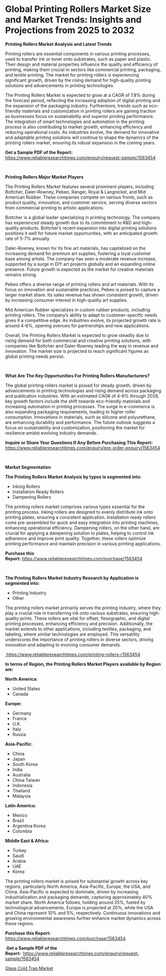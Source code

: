 <p><h1>Global Printing Rollers Market Size and Market Trends: Insights and Projections from 2025 to 2032</h1></p><p><strong>Printing Rollers Market Analysis and Latest Trends</strong></p>
<p><p>Printing rollers are essential components in various printing processes, used to transfer ink or toner onto substrates, such as paper and plastic. Their design and material properties influence the quality and efficiency of printing, making them crucial in sectors like commercial printing, packaging, and textile printing. The market for printing rollers is experiencing significant growth, driven by the rising demand for high-quality printing solutions and advancements in printing technologies.</p><p>The Printing Rollers Market is expected to grow at a CAGR of 7.8% during the forecast period, reflecting the increasing adoption of digital printing and the expansion of the packaging industry. Furthermore, trends such as eco-friendly materials and customization in printing rollers are gaining traction as businesses focus on sustainability and superior printing performance. The integration of smart technologies and automation in the printing process is also contributing to market growth, enhancing efficiency and reducing operational costs. As industries evolve, the demand for innovative and adaptable printing solutions will continue to shape the dynamics of the printing rollers market, ensuring its robust expansion in the coming years.</p></p>
<p><strong>Get a Sample PDF of the Report:&nbsp;</strong> <a href="https://www.reliableresearchtimes.com/enquiry/request-sample/1563454?utm_campaign=1581&utm_medium=2&utm_source=Github&utm_content=ia&utm_term=11042025&utm_id=printing-rollers">https://www.reliableresearchtimes.com/enquiry/request-sample/1563454</a></p>
<p>&nbsp;</p>
<p><strong>Printing Rollers Major Market Players</strong></p>
<p><p>The Printing Rollers Market features several prominent players, including Bottcher, Daler-Rowney, Pebeo, Ranger, Royal & Langnickel, and Mid American Rubber. These companies compete on various fronts, such as product quality, innovation, and customer service, serving diverse sectors from commercial printing to artistic applications.</p><p>Bottcher is a global leader specializing in printing technology. The company has experienced steady growth due to its commitment to R&D and high-quality products. Bottcher’s recent expansion into digital printing solutions positions it well for future market opportunities, with an anticipated growth rate of 5-7% annually.</p><p>Daler-Rowney, known for its fine art materials, has capitalized on the increasing demand for premium art supplies, fostering a loyal customer base among artists. The company has seen a moderate revenue increase, supported by a surge in DIY art projects globally and an expanding online presence. Future growth is expected as the market for creative materials remains strong.</p><p>Pebeo offers a diverse range of printing rollers and art materials. With its focus on innovation and sustainable practices, Pebeo is poised to capture a larger market share. Its sales revenue has shown consistent growth, driven by increasing consumer interest in high-quality art supplies.</p><p>Mid American Rubber specializes in custom rubber products, including printing rollers. The company’s ability to adapt to customer-specific needs gives it a competitive edge. As industries evolve, its projected growth rate is around 4-6%, opening avenues for partnerships and new applications.</p><p>Overall, the Printing Rollers Market is expected to grow steadily due to rising demand for both commercial and creative printing solutions, with companies like Bottcher and Daler-Rowney leading the way in revenue and innovation. The market size is projected to reach significant figures as global printing needs persist.</p></p>
<p>&nbsp;</p>
<p><strong>What Are The Key Opportunities For Printing Rollers Manufacturers?</strong></p>
<p><p>The global printing rollers market is poised for steady growth, driven by advancements in printing technologies and rising demand across packaging and publication industries. With an estimated CAGR of 4-6% through 2028, key growth factors include the shift towards eco-friendly materials and increasing automation in printing processes. The surge in e-commerce is also expanding packaging requirements, leading to higher roller consumption. Innovations in materials, such as silicone and polyurethane, are enhancing durability and performance. The future outlook suggests a focus on sustainability and customization, positioning the market for resilience amidst evolving industry demands.</p></p>
<p><strong>Inquire or Share Your Questions If Any Before Purchasing This Report:</strong> <a href="https://www.reliableresearchtimes.com/enquiry/pre-order-enquiry/1563454?utm_campaign=1581&utm_medium=2&utm_source=Github&utm_content=ia&utm_term=11042025&utm_id=printing-rollers">https://www.reliableresearchtimes.com/enquiry/pre-order-enquiry/1563454</a></p>
<p>&nbsp;</p>
<p><strong>Market Segmentation</strong></p>
<p><strong>The Printing Rollers Market Analysis by types is segmented into:</strong></p>
<p><ul><li>Inking Rollers</li><li>Installation Ready Rollers</li><li>Dampening Rollers</li></ul></p>
<p><p>The printing rollers market comprises various types essential for the printing process. Inking rollers are designed to evenly distribute ink onto printing plates, ensuring a consistent application. Installation ready rollers come pre-assembled for quick and easy integration into printing machines, enhancing operational efficiency. Dampening rollers, on the other hand, are crucial for applying a dampening solution to plates, helping to control ink adherence and improve print quality. Together, these rollers optimize printing performance and maintain precision in various printing applications.</p></p>
<p><strong>Purchase this Report:&nbsp;</strong><a href="https://www.reliableresearchtimes.com/purchase/1563454?utm_campaign=1581&utm_medium=2&utm_source=Github&utm_content=ia&utm_term=11042025&utm_id=printing-rollers">https://www.reliableresearchtimes.com/purchase/1563454</a></p>
<p>&nbsp;</p>
<p><strong>The Printing Rollers Market Industry Research by Application is segmented into:</strong></p>
<p><ul><li>Printing Industry</li><li>Other</li></ul></p>
<p><p>The printing rollers market primarily serves the printing industry, where they play a crucial role in transferring ink onto various substrates, ensuring high-quality prints. These rollers are vital for offset, flexographic, and digital printing processes, enhancing efficiency and precision. Additionally, the market extends to other applications, including textiles, packaging, and labeling, where similar technologies are employed. This versatility underscores the importance of printing rollers in diverse sectors, driving innovation and adapting to evolving consumer demands.</p></p>
<p><a href="https://www.reliableresearchtimes.com/printing-rollers-r1563454?utm_campaign=1581&utm_medium=2&utm_source=Github&utm_content=ia&utm_term=11042025&utm_id=printing-rollers">&nbsp;https://www.reliableresearchtimes.com/printing-rollers-r1563454</a></p>
<p><strong>In terms of Region, the Printing Rollers Market Players available by Region are:</strong></p>
<p>
    <p> <strong> North America: </strong>
        <ul>
            <li>United States</li>
            <li>Canada</li>
        </ul>
        </p> 
    <p> <strong> Europe: </strong>
        <ul>
            <li>Germany</li>
            <li>France</li>
            <li>U.K.</li>
            <li>Italy</li>
            <li>Russia</li>
        </ul>
        </p> 
    <p> <strong> Asia-Pacific: </strong>
        <ul>
            <li>China</li>
            <li>Japan</li>
            <li>South Korea</li>
            <li>India</li>
            <li>Australia</li>
            <li>China Taiwan</li>
            <li>Indonesia</li>
            <li>Thailand</li>
            <li>Malaysia</li>
        </ul>
        </p> 
    <p> <strong> Latin America: </strong>
        <ul>
            <li>Mexico</li>
            <li>Brazil</li>
            <li>Argentina Korea</li>
            <li>Colombia</li>
        </ul>
        </p> 
    <p> <strong> Middle East & Africa: </strong>
        <ul>
            <li>Turkey</li>
            <li>Saudi</li>
            <li>Arabia</li>
            <li>UAE</li>
            <li>Korea</li>
        </ul>
    </p>
    </p>
<p><p>The printing rollers market is poised for substantial growth across key regions, particularly North America, Asia-Pacific, Europe, the USA, and China. Asia-Pacific is expected to dominate, driven by increasing industrialization and packaging demands, capturing approximately 40% market share. North America follows, holding around 25%, fueled by technological advancements. Europe is projected at 20%, while the USA and China represent 10% and 5%, respectively. Continuous innovations and growing environmental awareness further enhance market dynamics across these regions.</p></p>
<p><strong>Purchase this Report: </strong><a href="https://www.reliableresearchtimes.com/purchase/1563454?utm_campaign=1581&utm_medium=2&utm_source=Github&utm_content=ia&utm_term=11042025&utm_id=printing-rollers">https://www.reliableresearchtimes.com/purchase/1563454</a></p>
<p>&nbsp;<strong>Get a Sample PDF of the Report:&nbsp;&nbsp;</strong><a href="https://www.reliableresearchtimes.com/enquiry/request-sample/1563454?utm_campaign=1581&utm_medium=2&utm_source=Github&utm_content=ia&utm_term=11042025&utm_id=printing-rollers">https://www.reliableresearchtimes.com/enquiry/request-sample/1563454</a></p>
<p><strong></strong></p>
<p><p><a href="https://github.com/rrosasdaunas/Market-Research-Report-List-1/blob/main/glass-cold-trap-market.md?utm_campaign=1581&utm_medium=2&utm_source=Github&utm_content=ia&utm_term=11042025&utm_id=printing-rollers">Glass Cold Trap Market</a></p></p>